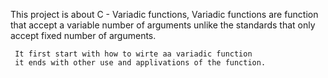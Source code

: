 This project is about C - Variadic functions,
     Variadic functions are function that accept a variable number of arguments
     unlike the standards that only accept fixed number of arguments.

     It first start with how to wirte aa variadic function
     it ends with other use and applivations of the function.
